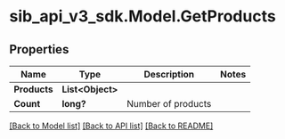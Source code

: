 # sib_api_v3_sdk.Model.GetProducts
## Properties

Name | Type | Description | Notes
------------ | ------------- | ------------- | -------------
**Products** | **List&lt;Object&gt;** |  | 
**Count** | **long?** | Number of products | 

[[Back to Model list]](../README.md#documentation-for-models) [[Back to API list]](../README.md#documentation-for-api-endpoints) [[Back to README]](../README.md)

